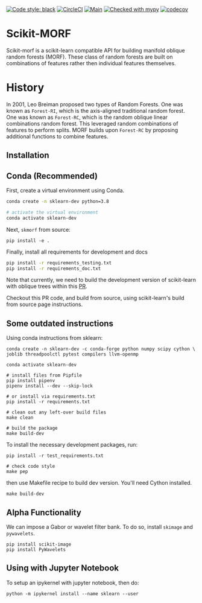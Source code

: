 [![Code style: black](https://img.shields.io/badge/code%20style-black-000000.svg)](https://github.com/psf/black)
[![CircleCI](https://circleci.com/gh/adam2392/scikit-morf/tree/main.svg?style=svg)](https://circleci.com/gh/adam2392/scikit-morf/tree/main)
[![Main](https://github.com/adam2392/scikit-morf/actions/workflows/main.yml/badge.svg?branch=main)](https://github.com/adam2392/scikit-morf/actions/workflows/main.yml)
[![Checked with mypy](http://www.mypy-lang.org/static/mypy_badge.svg)](http://mypy-lang.org/)
[![codecov](https://codecov.io/gh/adam2392/scikit-morf/branch/main/graph/badge.svg?token=H1reh7Qwf4)](https://codecov.io/gh/adam2392/scikit-morf)

Scikit-MORF
===========

Scikit-morf is a scikit-learn compatible API for building manifold oblique random forests (MORF). These class of random forests are built on combinations of features rather then individual features themselves.

History
=======
In 2001, Leo Breiman proposed two types of Random Forests. One was known as ``Forest-RI``, which is the axis-aligned traditional random forest. One was known as ``Forest-RC``, which is the random oblique linear combinations random forest. This leveraged random combinations of features to perform splits. MORF builds upon ``Forest-RC`` by proposing additional functions to combine features.

Installation
------------

Conda (Recommended)
-------------------
First, create a virtual environment using Conda.

```bash
conda create -n sklearn-dev python=3.8

# activate the virtual environment
conda activate sklearn-dev
```

Next, `skmorf` from source:

```
pip install -e .
```

Finally, install all requirements for development and docs

```bash
pip install -r requirements_testing.txt
pip install -r requirements_doc.txt
```

Note that currently, we need to build the development version of scikit-learn with oblique trees within this [PR](https://github.com/scikit-learn/scikit-learn/pull/22754).

Checkout this PR code, and build from source, using scikit-learn's build from source page instructions.


Some outdated instructions
--------------------------
Using conda instructions from sklearn:

    conda create -n sklearn-dev -c conda-forge python numpy scipy cython \
    joblib threadpoolctl pytest compilers llvm-openmp

    conda activate sklearn-dev
    
    # install files from Pipfile
    pip install pipenv 
    pipenv install --dev --skip-lock

    # or install via requirements.txt
    pip install -r requirements.txt

    # clean out any left-over build files
    make clean

    # build the package
    make build-dev

To install the necessary development packages, run:

    pip install -r test_requirements.txt

    # check code style
    make pep

then use Makefile recipe to build dev version. You'll need Cython installed.

    make build-dev

Alpha Functionality
-------------------

We can impose a Gabor or wavelet filter bank. To do so, install ``skimage`` and ``pywavelets``.

    pip install scikit-image
    pip install PyWavelets


Using with Jupyter Notebook
---------------------------

To setup an ipykernel with jupyter notebook, then do:

    python -m ipykernel install --name sklearn --user 
